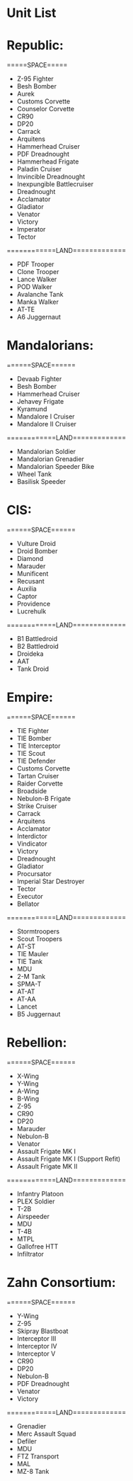 # Unit List

# Republic:

=====SPACE=====
 - Z-95 Fighter
 - Besh Bomber
 - Aurek
 - Customs Corvette
 - Counselor Corvette
 - CR90
 - DP20
 - Carrack
 - Arquitens
 - Hammerhead Cruiser
 - PDF Dreadnought
 - Hammerhead Frigate
 - Paladin Cruiser
 - Invincible Dreadnought
 - Inexpungible Battlecruiser
 - Dreadnought
 - Acclamator
 - Gladiator
 - Venator
 - Victory
 - Imperator
 - Tector

============LAND=============
 - PDF Trooper
 - Clone Trooper
 - Lance Walker
 - POD Walker
 - Avalanche Tank
 - Manka Walker
 - AT-TE
 - A6 Juggernaut

# Mandalorians:

======SPACE======
 - Devaab Fighter
 - Besh Bomber
 - Hammerhead Cruiser
 - Jehavey Frigate
 - Kyramund
 - Mandalore I Cruiser
 - Mandalore II Cruiser

============LAND=============
 - Mandalorian Soldier
 - Mandalorian Grenadier
 - Mandalorian Speeder Bike
 - Wheel Tank
 - Basilisk Speeder

# CIS:

======SPACE======
 - Vulture Droid
 - Droid Bomber
 - Diamond
 - Marauder
 - Munificent
 - Recusant
 - Auxilia
 - Captor
 - Providence
 - Lucrehulk

============LAND=============
 - B1 Battledroid
 - B2 Battledroid
 - Droideka
 - AAT
 - Tank Droid

# Empire:

======SPACE======
 - TIE Fighter
 - TIE Bomber
 - TIE Interceptor
 - TIE Scout
 - TIE Defender
 - Customs Corvette
 - Tartan Cruiser
 - Raider Corvette
 - Broadside
 - Nebulon-B Frigate
 - Strike Cruiser
 - Carrack 
 - Arquitens
 - Acclamator
 - Interdictor
 - Vindicator
 - Victory
 - Dreadnought
 - Gladiator
 - Procursator
 - Imperial Star Destroyer
 - Tector
 - Executor
 - Bellator

============LAND=============
 - Stormtroopers
 - Scout Troopers
 - AT-ST
 - TIE Mauler
 - TIE Tank
 - MDU
 - 2-M Tank
 - SPMA-T
 - AT-AT
 - AT-AA
 - Lancet
 - B5 Juggernaut

# Rebellion:

======SPACE======
 - X-Wing
 - Y-Wing
 - A-Wing
 - B-Wing
 - Z-95
 - CR90
 - DP20
 - Marauder
 - Nebulon-B
 - Venator
 - Assault Frigate MK I
 - Assault Frigate MK I (Support Refit)
 - Assault Frigate MK II

============LAND=============
 - Infantry Platoon
 - PLEX Soldier
 - T-2B
 - Airspeeder
 - MDU
 - T-4B
 - MTPL
 - Gallofree HTT
 - Infiltrator

# Zahn Consortium:

======SPACE======
 - Y-Wing
 - Z-95
 - Skipray Blastboat
 - Interceptor III
 - Interceptor IV
 - Interceptor V
 - CR90
 - DP20
 - Nebulon-B
 - PDF Dreadnought
 - Venator
 - Victory

============LAND=============
 - Grenadier
 - Merc Assault Squad
 - Defiler
 - MDU
 - FTZ Transport
 - MAL
 - MZ-8 Tank